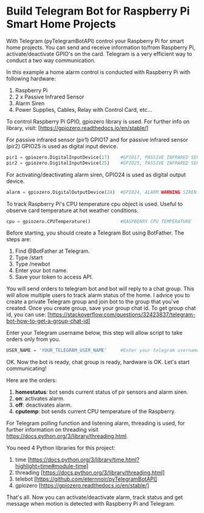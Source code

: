 # Build Telegram Bot for Raspberry Pi Smart Home Projects
With Telegram (pyTelegramBotAPI) control your Raspberry Pi for smart home projects. You can send and receive information to/from Raspberry Pi, activate/deactivate GPIO's on the card. Telegram is a very efficient way to conduct a two way communication. 

In this example a home alarm control is conducted with Raspberry Pi with following hardware:
  1. Raspberry Pi
  2. 2 x Passive Infrared Sensor
  3. Alarm Siren
  4. Power Supplies, Cables, Relay with Control Card, etc...

To control Raspberry Pi GPIO, gpiozero library is used. For further info on library, visit:
[https://gpiozero.readthedocs.io/en/stable/]

For passive infrared sensor (pir1) GPIO17 and for passive infrared sensor (pir2) GPIO25 is used as digital input device.

```python
pir1 = gpiozero.DigitalInputDevice(17)    #GPIO17, PASSIVE INFRARED SENSOR 1
pir2 = gpiozero.DigitalInputDevice(25)    #GPIO25, PASSIVE INFRARED SENSOR 2
```

For activating/deactivating alarm siren, GPIO24 is used  as digital output device.

```python
alarm = gpiozero.DigitalOutputDevice(24)  #GPIO24, ALARM WARNING SIREN
```

To track Raspberry Pi's CPU temperature cpu object is used. Useful to observe card temperature at hot weather conditions.

```python
cpu = gpiozero.CPUTemperature()           #RASPBERRY CPU TEMPERATURE
```

Before starting, you should create a Telegram Bot using BotFather. The steps are:

1. Find @BotFather at Telegram.
2. Type /start
3. Type /newbot
4. Enter your bot name.
5. Save your token to access API.

You will send orders to telegram bot and bot will reply to a chat group. This will allow multiple users to track alarm status of the home. I advice you to create a private Telegram group and join bot to the group that you've created. Once you create group, save your group chat id. To get group chat id, you can use: [https://stackoverflow.com/questions/32423837/telegram-bot-how-to-get-a-group-chat-id]

Enter your Telegram username below, this step will allow script to take orders only from you.

```python
USER_NAME = 'YOUR_TELEGRAM_USER_NAME'     #Enter your telegram username.
```
OK. Now the bot is ready, chat group is ready, hardware is OK. Let's start communicating!

Here are the orders:

1. **homestatus**: bot sends current status of pir sensors and alarm siren.
2. **on**: activates alarm.
3. **off**: deactivates alarm.
4. **cputemp**: bot sends current CPU temperature of the Raspberry.

For Telegram polling function and listening alarm, threading is used, for further information on threading visit https://docs.python.org/3/library/threading.html.

You need 4 Python libraries for this project:
1. time       [https://docs.python.org/3/library/time.html?highlight=time#module-time]
2. threading  [https://docs.python.org/3/library/threading.html]
3. telebot    [https://github.com/eternnoir/pyTelegramBotAPI]
4. gpiozero   [https://gpiozero.readthedocs.io/en/stable/]

That's all. Now you can activate/deactivate alarm, track status and get message when motion is detected with Raspberry Pi and Telegram.
